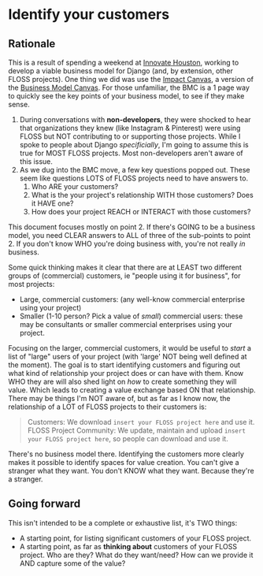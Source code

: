 # Identify your customers

## Rationale
This is a result of spending a weekend at [Innovate Houston](http://cvcx.org/accelerate-houston-2/), working to develop a viable business model for Django (and, by extension, other FLOSS projects). One thing we did was use the [Impact Canvas](http://www.socialblueprint.org/wp-content/uploads/2015/02/ISA_The-Social-Blueprint_-Impact-Canvas_v3.21.pdf), a version of the [Business Model Canvas](http://www.businessmodelgeneration.com/canvas/bmc). For those unfamiliar, the BMC is a 1 page way to quickly see the key points of your business model, to see if they make sense.


1.  During conversations with **non-developers**, they were shocked to hear that organizations they knew (like Instagram & Pinterest) were using FLOSS but NOT contributing to or supporting those projects. While I spoke to people about Django *specificially*, I'm going to assume this is true for MOST FLOSS projects. Most non-developers aren't aware of this issue.
2.  As we dug into the BMC move, a few key questions popped out. These seem like questions LOTS of FLOSS projects need to have answers to.
    1. Who ARE your customers?
    2. What is the your project's relationship WITH those customers? Does it HAVE one?
    3. How does your project REACH or INTERACT with those customers?

This document focuses mostly on point 2. If there's GOING to be a business model, you need CLEAR answers to ALL of three of the sub-points to point 2. If you don't know WHO you're doing business with, you're not really *in* business.

Some quick thinking makes it clear that there are at LEAST two different groups of (commercial) customers, ie "people using it for business", for most projects:

-  Large, commercial customers: (any well-know commercial enterprise using your project)
-  Smaller (1-10 person? Pick a value of *small*) commercial users: these may be consultants or smaller commercial enterprises using your project.

Focusing on the larger, commercial customers, it would be useful to *start* a list of "large" users of your project (with 'large' NOT being well defined at the moment). The goal is to start identifying customers and figuring out what kind of relationship your project does or can have with them. Know WHO they are will also shed light on *how* to create something they will value. Which leads to creating a value exchange based ON that relationship. There may be things I'm NOT aware of, but as far as I know now, the relationship of a LOT of FLOSS projects to their customers is:
>  Customers: We download `insert your FLOSS project here` and use it.
>  FLOSS Project Community: We update, maintain and upload `insert your FLOSS project here`, so people can download and use it.

There's no business model there. Identifying the customers more clearly makes it possible to identify spaces for value creation. You can't give a stranger what they want. You don't KNOW what they want. Because they're a stranger.



## Going forward
This isn't intended to be a complete or exhaustive list, it's TWO things:

-  A starting point, for listing significant customers of your FLOSS project.
-  A starting point, as far as **thinking about** customers of your FLOSS project. Who are they? What do they want/need? How can we provide it AND capture some of the value?
